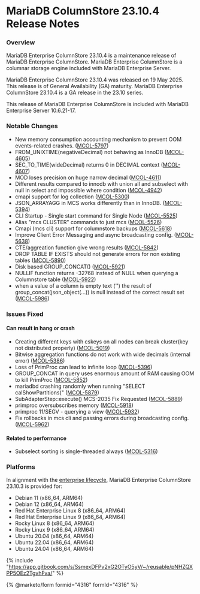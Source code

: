 # MariaDB ColumnStore 23.10.4 Release Notes

### Overview

MariaDB Enterprise ColumnStore 23.10.4 is a maintenance release of MariaDB Enterprise ColumnStore. MariaDB Enterprise ColumnStore is a columnar storage engine included with MariaDB Enterprise Server.

MariaDB Enterprise ColumnStore 23.10.4 was released on 19 May 2025. This release is of General Availability (GA) maturity. MariaDB Enterprise ColumnStore 23.10.4 is a GA release in the 23.10 series.

This release of MariaDB Enterprise ColumnStore is included with MariaDB Enterprise Server 10.6.21-17.

### Notable Changes

* New memory consumption accounting mechanism to prevent OOM events-related crashes. ([MCOL-5797](https://jira.mariadb.org/browse/MCOL-5797))
* FROM\_UNIXTIME(negativeDecimal) not behaving as InnoDB ([MCOL-4605](https://jira.mariadb.org/browse/MCOL-4605))
* SEC\_TO\_TIME(wideDecimal) returns 0 in DECIMAL context ([MCOL-4607](https://jira.mariadb.org/browse/MCOL-4607))
* MOD loses precision on huge narrow decimal ([MCOL-4611](https://jira.mariadb.org/browse/MCOL-4611))
* Different results compared to innodb with union all and subselect with null in select and impossible where condition ([MCOL-4942](https://jira.mariadb.org/browse/MCOL-4942))
* cmapi support for log collection ([MCOL-5300](https://jira.mariadb.org/browse/MCOL-5300))
* JSON\_ARRAYAGG in MCS works differently than in InnoDB. ([MCOL-5394](https://jira.mariadb.org/browse/MCOL-5394))
* CLI Startup - Single start command for Single Node ([MCOL-5525](https://jira.mariadb.org/browse/MCOL-5525))
* Alias "mcs CLUSTER" commands to just mcs ([MCOL-5526](https://jira.mariadb.org/browse/MCOL-5526))
* Cmapi (mcs cli) support for columnstore backups ([MCOL-5618](https://jira.mariadb.org/browse/MCOL-5618))
* Improve Client Error Messaging and async broadcasting config. ([MCOL-5638](https://jira.mariadb.org/browse/MCOL-5638))
* CTE/aggreation function give wrong results ([MCOL-5842](https://jira.mariadb.org/browse/MCOL-5842))
* DROP TABLE IF EXISTS should not generate errors for non existing tables ([MCOL-5890](https://jira.mariadb.org/browse/MCOL-5890))
* Disk based GROUP\_CONCAT() ([MCOL-5921](https://jira.mariadb.org/browse/MCOL-5921))
* NULLIF function returns -32768 instead of NULL when querying a Columnstore table ([MCOL-5922](https://jira.mariadb.org/browse/MCOL-5922))
* when a value of a column is empty text ('') the result of group\_concat(json\_object(...)) is null instead of the correct result set ([MCOL-5986](https://jira.mariadb.org/browse/MCOL-5986))

### Issues Fixed

#### Can result in hang or crash

* Creating different keys with cskeys on all nodes can break cluster(key not distributed properly) ([MCOL-5019](https://jira.mariadb.org/browse/MCOL-5019))
* Bitwise aggregation functions do not work with wide decimals (internal error) ([MCOL-5386](https://jira.mariadb.org/browse/MCOL-5386))
* Loss of PrimProc can lead to infinite loop ([MCOL-5396](https://jira.mariadb.org/browse/MCOL-5396))
* GROUP\_CONCAT in query uses enormous amount of RAM causing OOM to kill PrimProc ([MCOL-5852](https://jira.mariadb.org/browse/MCOL-5852))
* mariadbd crashing randomly when running "SELECT calShowPartitions(" ([MCOL-5879](https://jira.mariadb.org/browse/MCOL-5879))
* SubAdapterStep::execute() MCS-2035 Fix Requested ([MCOL-5889](https://jira.mariadb.org/browse/MCOL-5889))
* primproc oversubscribes memory ([MCOL-5918](https://jira.mariadb.org/browse/MCOL-5918))
* primproc 11/SEGV - querying a view ([MCOL-5932](https://jira.mariadb.org/browse/MCOL-5932))
* Fix rollbacks in mcs cli and passing errors during broadcasting config. ([MCOL-5962](https://jira.mariadb.org/browse/MCOL-5962))

#### Related to performance

* Subselect sorting is single-threaded always ([MCOL-5316](https://jira.mariadb.org/browse/MCOL-5316))

### Platforms

In alignment with the [enterprise lifecycle](../../enterprise-server/about/enterprise-server-lifecycle.md), MariaDB Enterprise ColumnStore 23.10.3 is provided for:

* Debian 11 (x86\_64, ARM64)
* Debian 12 (x86\_64, ARM64)
* Red Hat Enterprise Linux 8 (x86\_64, ARM64)
* Red Hat Enterprise Linux 9 (x86\_64, ARM64)
* Rocky Linux 8 (x86\_64, ARM64)
* Rocky Linux 9 (x86\_64, ARM64)
* Ubuntu 20.04 (x86\_64, ARM64)
* Ubuntu 22.04 (x86\_64, ARM64)
* Ubuntu 24.04 (x86\_64, ARM64)

{% include "https://app.gitbook.com/s/SsmexDFPv2xG2OTyO5yV/~/reusable/pNHZQXPP5OEz2TgvhFva/" %}

{% @marketo/form formid="4316" formId="4316" %}
